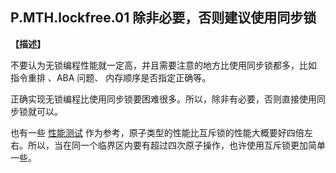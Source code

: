 ## P.MTH.lockfree.01 除非必要，否则建议使用同步锁

**【描述】**

不要认为无锁编程性能就一定高，并且需要注意的地方比使用同步锁都多，比如 指令重排 、ABA 问题、 内存顺序是否指定正确等。

正确实现无锁编程比使用同步锁要困难很多。所以，除非有必要，否则直接使用同步锁就可以。

也有一些 [性能测试](https://github.com/magiclen/rust-performance-measurement/blob/master/benches/atomic_mutex.rs) 作为参考，原子类型的性能比互斥锁的性能大概要好四倍左右。所以，当在同一个临界区内要有超过四次原子操作，也许使用互斥锁更加简单一些。
